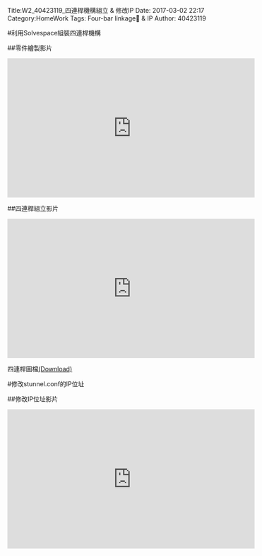 Title:W2_40423119_四連桿機構組立 & 修改IP
Date: 2017-03-02 22:17
Category:HomeWork
Tags: Four-bar linkage & IP
Author: 40423119

<!-- PELICAN_END_SUMMARY -->

#利用Solvespace組裝四連桿機構

##零件繪製影片

<iframe width="560" height="315" src="https://www.youtube.com/embed/gAwOJAX0GHk" frameborder="0" allowfullscreen></iframe>

##四連桿組立影片

<iframe width="560" height="315" src="https://www.youtube.com/embed/hifjpdG2q1o" frameborder="0" allowfullscreen></iframe>

四連桿圖檔<a href="./../data/w2/fourbar">(Download)</a>

#修改stunnel.conf的IP位址

##修改IP位址影片

<iframe width="560" height="315" src="https://www.youtube.com/embed/UTBQGDmAGs8" frameborder="0" allowfullscreen></iframe>
